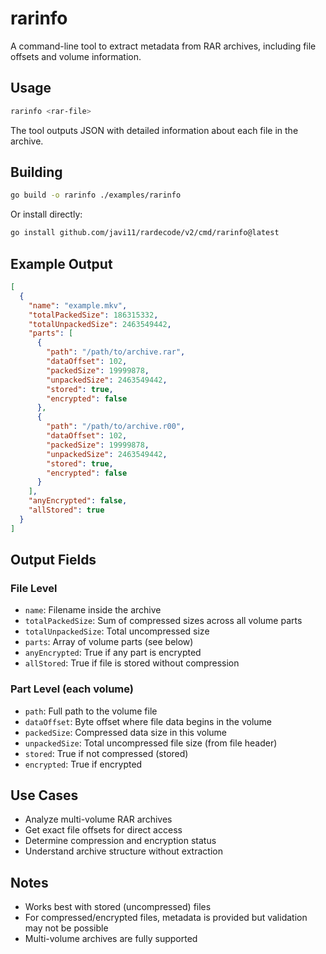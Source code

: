 # rarinfo

A command-line tool to extract metadata from RAR archives, including file offsets and volume information.

## Usage

```bash
rarinfo <rar-file>
```

The tool outputs JSON with detailed information about each file in the archive.

## Building

```bash
go build -o rarinfo ./examples/rarinfo
```

Or install directly:

```bash
go install github.com/javi11/rardecode/v2/cmd/rarinfo@latest
```

## Example Output

```json
[
  {
    "name": "example.mkv",
    "totalPackedSize": 186315332,
    "totalUnpackedSize": 2463549442,
    "parts": [
      {
        "path": "/path/to/archive.rar",
        "dataOffset": 102,
        "packedSize": 19999878,
        "unpackedSize": 2463549442,
        "stored": true,
        "encrypted": false
      },
      {
        "path": "/path/to/archive.r00",
        "dataOffset": 102,
        "packedSize": 19999878,
        "unpackedSize": 2463549442,
        "stored": true,
        "encrypted": false
      }
    ],
    "anyEncrypted": false,
    "allStored": true
  }
]
```

## Output Fields

### File Level

- `name`: Filename inside the archive
- `totalPackedSize`: Sum of compressed sizes across all volume parts
- `totalUnpackedSize`: Total uncompressed size
- `parts`: Array of volume parts (see below)
- `anyEncrypted`: True if any part is encrypted
- `allStored`: True if file is stored without compression

### Part Level (each volume)

- `path`: Full path to the volume file
- `dataOffset`: Byte offset where file data begins in the volume
- `packedSize`: Compressed data size in this volume
- `unpackedSize`: Total uncompressed file size (from file header)
- `stored`: True if not compressed (stored)
- `encrypted`: True if encrypted

## Use Cases

- Analyze multi-volume RAR archives
- Get exact file offsets for direct access
- Determine compression and encryption status
- Understand archive structure without extraction

## Notes

- Works best with stored (uncompressed) files
- For compressed/encrypted files, metadata is provided but validation may not be possible
- Multi-volume archives are fully supported
